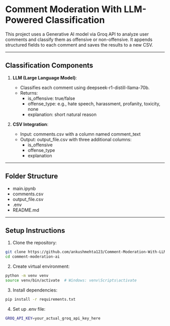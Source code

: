 # Comment Moderation With LLM-Powered Classification

This project uses a Generative AI model via Groq API to analyze user comments and classify them as offensive or non-offensive. It appends structured fields to each comment and saves the results to a new CSV.

---

## Classification Components

1. **LLM (Large Language Model)**:
   - Classifies each comment using deepseek-r1-distill-llama-70b.
   - Returns:
     - is_offensive: true/false
     - offense_type: e.g., hate speech, harassment, profanity, toxicity, none
     - explanation: short natural reason

2. **CSV Integration**:
   - Input: comments.csv with a column named comment_text
   - Output: output_file.csv with three additional columns:
     - is_offensive
     - offense_type
     - explanation

---

## Folder Structure

- main.ipynb
- comments.csv
- output_file.csv
- .env
- README.md

---

## Setup Instructions

1. Clone the repository:
```bash
git clone https://github.com/ankushmehta123/Comment-Moderation-With-LLM.git
cd comment-moderation-ai
```

2. Create virtual environment:
```bash
python -m venv venv
source venv/bin/activate  # Windows: venv\Scripts\activate
```

3. Install dependencies:
```bash
pip install -r requirements.txt
```

4. Set up .env file:
```bash
GROQ_API_KEY=your_actual_groq_api_key_here
```
